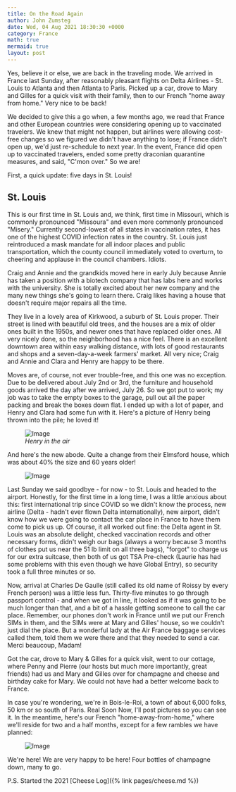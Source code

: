 ```yaml
---
title: On the Road Again
author: John Zumsteg
date: Wed, 04 Aug 2021 18:30:30 +0000
category: France
math: true
mermaid: true
layout: post
---
```

Yes, believe it or else, we are back in the traveling mode. We arrived in France last Sunday, after reasonably pleasant flights on Delta Airlines - St. Louis to Atlanta and then Atlanta to Paris. Picked up a car, drove to Mary and Gilles for a quick visit with their family, then to our French "home away from home." Very nice to be back!

We decided to give this a go when, a few months ago, we read that France and other European countries were considering opening up to vaccinated travelers. We knew that might not happen, but airlines were allowing cost-free changes so we figured we didn't have anything to lose; if France didn't open up, we'd just re-schedule to next year. In the event, France did open up to vaccinated travelers, ended some pretty draconian quarantine measures, and said, "C'mon over." So we are!

First, a quick update: five days in St. Louis!
<h2>St. Louis</h2>
This is our first time in St. Louis and, we think, first time in Missouri, which is commonly pronounced "Missoura" and even more commonly pronounced "Misery." Currently second-lowest of all states in vaccination rates, it has one of the highest COVID infection rates in the country. St. Louis just reintroduced a mask mandate for all indoor places and public transportation, which the county council immediately voted to overturn, to cheering and applause in the council chambers. Idiots.

Craig and Annie and the grandkids moved here in early July because Annie has taken a position with a biotech company that has labs here and works with the university. She is totally excited about her new company and the many new things she's going to learn there. Craig likes having a house that doesn't require major repairs all the time.

They live in a lovely area of Kirkwood, a suburb of St. Louis proper. Their street is lined with beautiful old trees, and the houses are a mix of older ones built in the 1950s, and newer ones that have replaced older ones. All very nicely done, so the neighborhood has a nice feel. There is an excellent downtown area within easy walking distance, with lots of good restaurants and shops and a seven-day-a-week farmers' market. All very nice; Craig and Annie and Clara and Henry are happy to be there.

Moves are, of course, not ever trouble-free, and this one was no exception. Due to be delivered about July 2nd or 3rd, the furniture and household goods arrived the day after we arrived, July 26. So we got put to work; my job was to take the empty boxes to the garage, pull out all the paper packing and break the boxes down flat. I ended up with a lot of paper, and Henry and Clara had some fun with it. Here's a picture of Henry being thrown into the pile; he loved it!

<figure>
	<img class = "landscape" src="{{"/assets/images/2021/08/DSC00064-1.jpg" | prepend: site.baseurl  }}" alt="Image" />
	<figcaption><em>Henry in the air</em></figcaption>
</figure>



And here's the new abode. Quite a change from their Elmsford house, which was about 40% the size and 60 years older!

<figure>
	<img class = "landscape" src="{{"/assets/images/2021/08/DSC00070.jpg" | prepend: site.baseurl  }}" alt="Image" />
	<figcaption></figcaption>
</figure>



Last Sunday we said goodbye - for now - to St. Louis and headed to the airport. Honestly, for the first time in a long time, I was a little anxious about this: first international trip since COVID so we didn't know the process, new airline (Delta - hadn't ever flown Delta internationally), new airport, didn't know how we were going to contact the car place in France to have them come to pick us up. Of course, it all worked out fine: the Delta agent in St. Louis was an absolute delight, checked vaccination records and other necessary forms, didn't weigh our bags (always a worry because 3 months of clothes put us near the 51 lb limit on all three bags), "forgot" to charge us for our extra suitcase, then both of us got TSA Pre-check (Laurie has had some problems with this even though we have Global Entry), so security took a full three minutes or so.

Now, arrival at Charles De Gaulle (still called its old name of Roissy by every French person) was a little less fun. Thirty-five minutes to go through passport control - and when we got in line, it looked as if it was going to be much longer than that, and a bit of a hassle getting someone to call the car place. Remember, our phones don't work in France until we put our French SIMs in them, and the SIMs were at Mary and Gilles' house, so we couldn't just dial the place. But a wonderful lady at the Air France baggage services called them, told them we were there and that they needed to send a car. Merci beaucoup, Madam!

Got the car, drove to Mary &amp; Gilles for a quick visit, went to our cottage, where Penny and Pierre (our hosts but much more importantly, great friends) had us and Mary and Gilles over for champagne and cheese and birthday cake for Mary. We could not have had a better welcome back to France.

In case you're wondering, we're in Bois-le-Roi, a town of about 6,000 folks, 50 km or so south of Paris. Real Soon Now, I'll post pictures so you can see it. In the meantime, here's our French "home-away-from-home," where we'll reside for two and a half months, except for a few rambles we have planned:

<figure>
	<img class = "landscape" src="{{"/assets/images/2021/08/DSC00111-1.jpg" | prepend: site.baseurl  }}" alt="Image" />
	<figcaption></figcaption>
</figure>



We're here! We are very happy to be here! Four bottles of champagne down, many to go.

P.S. Started the 2021 [Cheese Log]({% link pages/cheese.md %})
